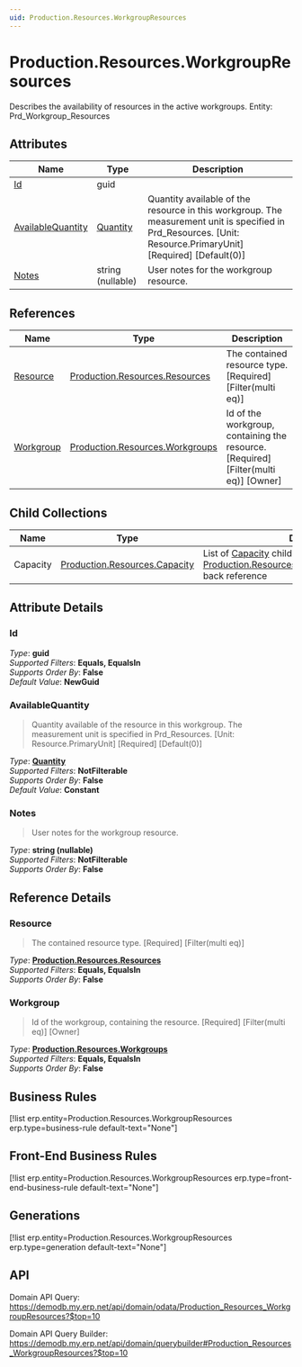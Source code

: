 ```yaml
---
uid: Production.Resources.WorkgroupResources
---
```

# Production.Resources.WorkgroupResources

Describes the availability of resources in the active workgroups. Entity: Prd_Workgroup_Resources

## Attributes

| Name | Type | Description |
| ---- | ---- | --- |
| [Id](Production.Resources.WorkgroupResources.md#Id) | guid |  
| [AvailableQuantity](Production.Resources.WorkgroupResources.md#AvailableQuantity) | [Quantity](../data-types.md#Quantity) | Quantity available of the resource in this workgroup. The measurement unit is specified in Prd_Resources. [Unit: Resource.PrimaryUnit] [Required] [Default(0)] 
| [Notes](Production.Resources.WorkgroupResources.md#Notes) | string (nullable) | User notes for the workgroup resource. 

## References

| Name | Type | Description |
| ---- | ---- | --- |
| [Resource](Production.Resources.WorkgroupResources.md#Resource) | [Production.Resources.Resources](Production.Resources.Resources.md) | The contained resource type. [Required] [Filter(multi eq)] |
| [Workgroup](Production.Resources.WorkgroupResources.md#Workgroup) | [Production.Resources.Workgroups](Production.Resources.Workgroups.md) | Id of the workgroup, containing the resource. [Required] [Filter(multi eq)] [Owner] |

## Child Collections

| Name | Type | Description |
| ---- | ---- | --- |
| Capacity | [Production.Resources.Capacity](Production.Resources.Capacity.md) | List of [Capacity](Production.Resources.Capacity.md) child objects, based on the [Production.Resources.Capacity.WorkgroupResource](Production.Resources.Capacity.md#WorkgroupResource) back reference 


## Attribute Details

### Id

_Type_: **guid**  
_Supported Filters_: **Equals, EqualsIn**  
_Supports Order By_: **False**  
_Default Value_: **NewGuid**  

### AvailableQuantity

> Quantity available of the resource in this workgroup. The measurement unit is specified in Prd_Resources. [Unit: Resource.PrimaryUnit] [Required] [Default(0)]

_Type_: **[Quantity](../data-types.md#Quantity)**  
_Supported Filters_: **NotFilterable**  
_Supports Order By_: **False**  
_Default Value_: **Constant**  

### Notes

> User notes for the workgroup resource.

_Type_: **string (nullable)**  
_Supported Filters_: **NotFilterable**  
_Supports Order By_: **False**  


## Reference Details

### Resource

> The contained resource type. [Required] [Filter(multi eq)]

_Type_: **[Production.Resources.Resources](Production.Resources.Resources.md)**  
_Supported Filters_: **Equals, EqualsIn**  
_Supports Order By_: **False**  

### Workgroup

> Id of the workgroup, containing the resource. [Required] [Filter(multi eq)] [Owner]

_Type_: **[Production.Resources.Workgroups](Production.Resources.Workgroups.md)**  
_Supported Filters_: **Equals, EqualsIn**  
_Supports Order By_: **False**  



## Business Rules

[!list erp.entity=Production.Resources.WorkgroupResources erp.type=business-rule default-text="None"]

## Front-End Business Rules

[!list erp.entity=Production.Resources.WorkgroupResources erp.type=front-end-business-rule default-text="None"]

## Generations

[!list erp.entity=Production.Resources.WorkgroupResources erp.type=generation default-text="None"]

## API

Domain API Query:
<https://demodb.my.erp.net/api/domain/odata/Production_Resources_WorkgroupResources?$top=10>

Domain API Query Builder:
<https://demodb.my.erp.net/api/domain/querybuilder#Production_Resources_WorkgroupResources?$top=10>

